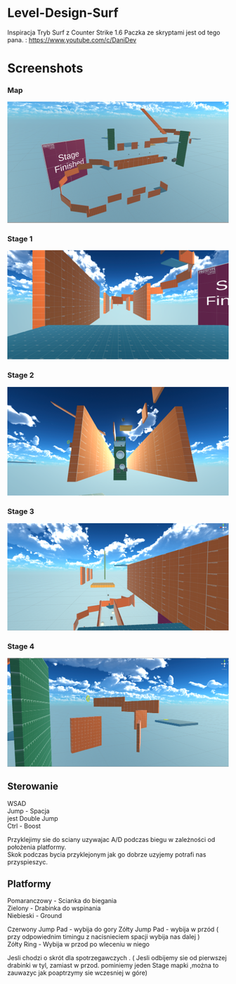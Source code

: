 # Level-Design-Surf

Inspiracja Tryb Surf z Counter Strike 1.6
Paczka ze skryptami jest od tego pana. : https://www.youtube.com/c/DaniDev </br>

# Screenshots
### <b>Map</b></br>
![](Screens/level.png)
### <b>Stage 1 </b></br>
![](Screens/Stage1.png)
### <b>Stage 2</b></br>
![](Screens/Stage2.png)
### <b>Stage 3 </b></br>
![](Screens/Stage3.png)
### <b>Stage 4</b></br>
![](Screens/Stage4.png)

## Sterowanie
WSAD </br>
Jump - Spacja  </br>
jest Double Jump  </br>
Ctrl - Boost  </br>

Przyklejimy sie do sciany uzywajac A/D podczas biegu w zależności od położenia platformy. </br>
Skok podczas bycia przyklejonym jak go dobrze uzyjemy potrafi nas przyspieszyc.  </br>

## Platformy
Pomaranczowy - Scianka do biegania  </br>
Zielony - Drabinka do wspinania </br>
Niebieski - Ground </br>

Czerwony Jump Pad - wybija do gory 
Zółty Jump Pad - wybija w przód ( przy odpowiednim timingu z nacisnieciem spacji wybija nas dalej )  </br>
Zółty Ring - Wybija w przod po wleceniu w niego  </br>


Jesli chodzi o skrót dla spotrzegawczych . ( Jesli odbijemy sie od pierwszej drabinki w tyl, zamiast w przod. pominiemy jeden Stage mapki ,można to zauwazyc jak poaptrzymy sie wczesniej w góre) </br>
